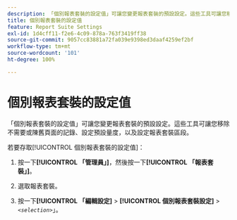 ```yaml
---
description: 「個別報表套裝的設定值」可讓您變更報表套裝的預設設定。這些工具可讓您移除不需要或陳舊頁面的記錄、設定預設量度，以及設定報表套裝區段。
title: 個別報表套裝的設定值
feature: Report Suite Settings
exl-id: 1d4cff11-f2e6-4c09-878a-763f3419ff38
source-git-commit: 9057cc83881a72fa039e9398ed3daaf4259ef2bf
workflow-type: tm+mt
source-wordcount: '101'
ht-degree: 100%

---
```


# 個別報表套裝的設定值

「個別報表套裝的設定值」可讓您變更報表套裝的預設設定。這些工具可讓您移除不需要或陳舊頁面的記錄、設定預設量度，以及設定報表套裝區段。

若要存取[!UICONTROL 個別報表套裝的設定值]：

1. 按一下&#x200B;**[!UICONTROL 「管理員」]**，然後按一下&#x200B;**[!UICONTROL 「報表套裝」]**。

1. 選取報表套裝。
1. 按一下&#x200B;**[!UICONTROL 「編輯設定]** > **[!UICONTROL 個別報表套裝設定]** > *`<selection>`*」。
